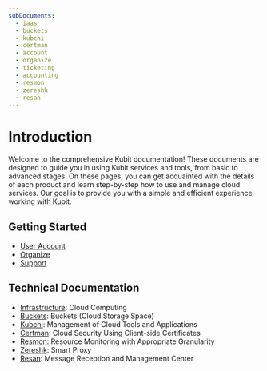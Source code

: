 ```yaml
---
subDocuments:
  - iaas
  - buckets
  - kubchi
  - certman
  - account
  - organize
  - ticketing
  - accounting
  - resmon
  - zereshk
  - resan
---
```


# Introduction

Welcome to the comprehensive Kubit documentation! These documents are designed to guide you in using Kubit services and tools, from basic to advanced stages. On these pages, you can get acquainted with the details of each product and learn step-by-step how to use and manage cloud services. Our goal is to provide you with a simple and efficient experience working with Kubit.

## Getting Started

- [User Account](account)
- [Organize](organize)
- [Support](ticketing)

## Technical Documentation

- [Infrastructure](iaas): Cloud Computing
- [Buckets](buckets): Buckets (Cloud Storage Space)
- [Kubchi](bubchi): Management of Cloud Tools and Applications
- [Certman](certman): Cloud Security Using Client-side Certificates
- [Resmon](resmon): Resource Monitoring with Appropriate Granularity
- [Zereshk](zereshk): Smart Proxy
- [Resan](resan): Message Reception and Management Center
